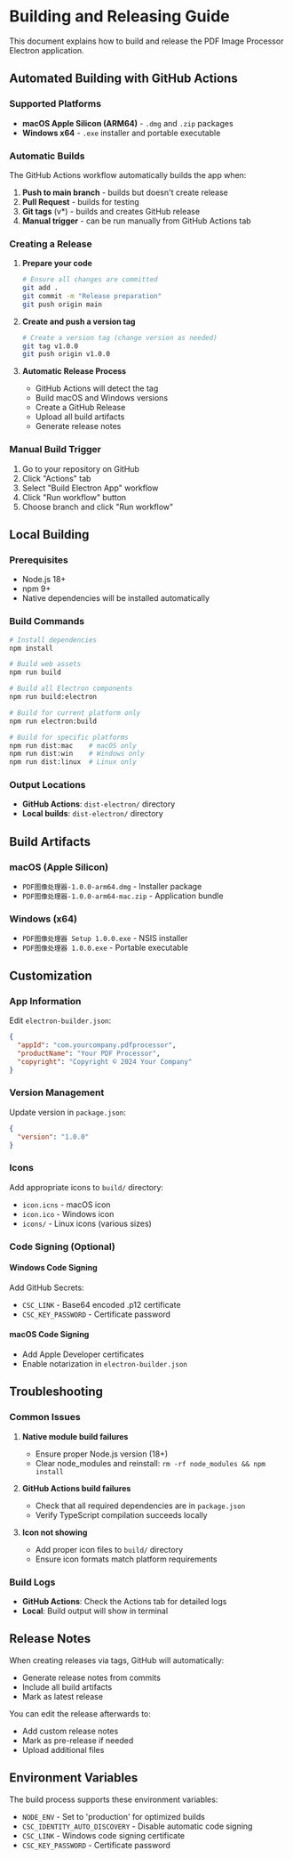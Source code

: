 # Building and Releasing Guide

This document explains how to build and release the PDF Image Processor Electron application.

## Automated Building with GitHub Actions

### Supported Platforms
- **macOS Apple Silicon (ARM64)** - `.dmg` and `.zip` packages
- **Windows x64** - `.exe` installer and portable executable

### Automatic Builds
The GitHub Actions workflow automatically builds the app when:

1. **Push to main branch** - builds but doesn't create release
2. **Pull Request** - builds for testing
3. **Git tags** (v*) - builds and creates GitHub release
4. **Manual trigger** - can be run manually from GitHub Actions tab

### Creating a Release

1. **Prepare your code**
   ```bash
   # Ensure all changes are committed
   git add .
   git commit -m "Release preparation"
   git push origin main
   ```

2. **Create and push a version tag**
   ```bash
   # Create a version tag (change version as needed)
   git tag v1.0.0
   git push origin v1.0.0
   ```

3. **Automatic Release Process**
   - GitHub Actions will detect the tag
   - Build macOS and Windows versions
   - Create a GitHub Release
   - Upload all build artifacts
   - Generate release notes

### Manual Build Trigger

1. Go to your repository on GitHub
2. Click "Actions" tab
3. Select "Build Electron App" workflow
4. Click "Run workflow" button
5. Choose branch and click "Run workflow"

## Local Building

### Prerequisites
- Node.js 18+ 
- npm 9+
- Native dependencies will be installed automatically

### Build Commands

```bash
# Install dependencies
npm install

# Build web assets
npm run build

# Build all Electron components
npm run build:electron

# Build for current platform only
npm run electron:build

# Build for specific platforms
npm run dist:mac    # macOS only
npm run dist:win    # Windows only
npm run dist:linux  # Linux only
```

### Output Locations
- **GitHub Actions**: `dist-electron/` directory
- **Local builds**: `dist-electron/` directory

## Build Artifacts

### macOS (Apple Silicon)
- `PDF图像处理器-1.0.0-arm64.dmg` - Installer package
- `PDF图像处理器-1.0.0-arm64-mac.zip` - Application bundle

### Windows (x64)
- `PDF图像处理器 Setup 1.0.0.exe` - NSIS installer
- `PDF图像处理器 1.0.0.exe` - Portable executable

## Customization

### App Information
Edit `electron-builder.json`:
```json
{
  "appId": "com.yourcompany.pdfprocessor",
  "productName": "Your PDF Processor",
  "copyright": "Copyright © 2024 Your Company"
}
```

### Version Management
Update version in `package.json`:
```json
{
  "version": "1.0.0"
}
```

### Icons
Add appropriate icons to `build/` directory:
- `icon.icns` - macOS icon
- `icon.ico` - Windows icon
- `icons/` - Linux icons (various sizes)

### Code Signing (Optional)

#### Windows Code Signing
Add GitHub Secrets:
- `CSC_LINK` - Base64 encoded .p12 certificate
- `CSC_KEY_PASSWORD` - Certificate password

#### macOS Code Signing
- Add Apple Developer certificates
- Enable notarization in `electron-builder.json`

## Troubleshooting

### Common Issues

1. **Native module build failures**
   - Ensure proper Node.js version (18+)
   - Clear node_modules and reinstall: `rm -rf node_modules && npm install`

2. **GitHub Actions build failures**
   - Check that all required dependencies are in `package.json`
   - Verify TypeScript compilation succeeds locally

3. **Icon not showing**
   - Add proper icon files to `build/` directory
   - Ensure icon formats match platform requirements

### Build Logs
- **GitHub Actions**: Check the Actions tab for detailed logs
- **Local**: Build output will show in terminal

## Release Notes

When creating releases via tags, GitHub will automatically:
- Generate release notes from commits
- Include all build artifacts
- Mark as latest release

You can edit the release afterwards to:
- Add custom release notes
- Mark as pre-release if needed
- Upload additional files

## Environment Variables

The build process supports these environment variables:

- `NODE_ENV` - Set to 'production' for optimized builds
- `CSC_IDENTITY_AUTO_DISCOVERY` - Disable automatic code signing
- `CSC_LINK` - Windows code signing certificate
- `CSC_KEY_PASSWORD` - Certificate password
